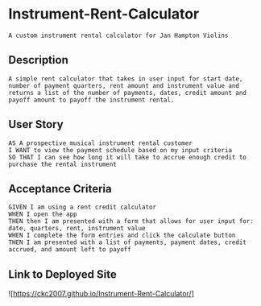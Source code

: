 # Instrument-Rent-Calculator

```
A custom instrument rental calculator for Jan Hampton Violins
```

## Description

```
A simple rent calculator that takes in user input for start date, number of payment quarters, rent amount and instrument value and returns a list of the number of payments, dates, credit amount and payoff amount to payoff the instrument rental.

```

## User Story

```
AS A prospective musical instrument rental customer
I WANT to view the payment schedule based on my input criteria
SO THAT I can see how long it will take to accrue enough credit to purchase the rental instrument
```

## Acceptance Criteria

```
GIVEN I am using a rent credit calculator
WHEN I open the app
THEN then I am presented with a form that allows for user input for: date, quarters, rent, instrument value
WHEN I complete the form entries and click the calculate button
THEN I am presented with a list of payments, payment dates, credit accrued, and amount left to payoff
```

## Link to Deployed Site

![https://ckc2007.github.io/Instrument-Rent-Calculator/]
